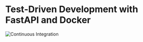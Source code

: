 # Test-Driven Development with FastAPI and Docker

![Continuous Integration](https://github.com/dudeperf3ct7/fastapi-docker-tdd/workflows/Continuous%20Integration%20Workflow/badge.svg?branch=develop)
